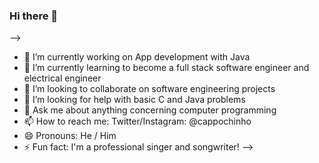 ### Hi there 👋

-->
- 🔭 I’m currently working on App development with Java
- 🌱 I’m currently learning to become a full stack software engineer and electrical engineer
- 👯 I’m looking to collaborate on software engineering projects
- 🤔 I’m looking for help with basic C and Java problems
- 💬 Ask me about anything concerning computer programming
- 📫 How to reach me: Twitter/Instagram: @cappochinho
- 😄 Pronouns: He / Him
- ⚡ Fun fact: I'm a professional singer and songwriter!
-->
